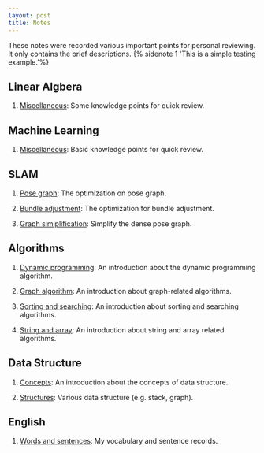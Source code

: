 ```yaml
---
layout: post
title: Notes
---
```

These notes were recorded various important points for personal reviewing. It only contains the brief descriptions. {% sidenote 1 'This is a simple testing example.'%}

## Linear Algbera

1. [Miscellaneous](linear_algebra/miscellaneous): Some knowledge points for quick review.

## Machine Learning

1. [Miscellaneous](machine_learning/miscellaneous): Basic knowledge points for quick review.

## SLAM

1. [Pose graph](slam/pose_graph): The optimization on pose graph.

2. [Bundle adjustment](slam/bundle_adjustment): The optimization for bundle adjustment.

3. [Graph simiplification](slam/graph_simplification): Simplify the dense pose graph.

## Algorithms

1. [Dynamic programming](algorithm/dp/): An introduction about the dynamic programming algorithm. 

2. [Graph algorithm](algorithm/graph_algorithm/): An introduction about graph-related algorithms.

3. [Sorting and searching](algorithm/sorting_and_searching/): An introduction about sorting and searching algorithms.

4. [String and array](algorithm/string_and_array/): An introduction about string and array related algorithms.

## Data Structure

1. [Concepts](data_structure/concepts/): An introduction about the concepts of data structure.
 
1. [Structures](data_structure/structures/): Various data structure (e.g. stack, graph). 

## English

1. [Words and sentences](english/words/): My vocabulary and sentence records.
